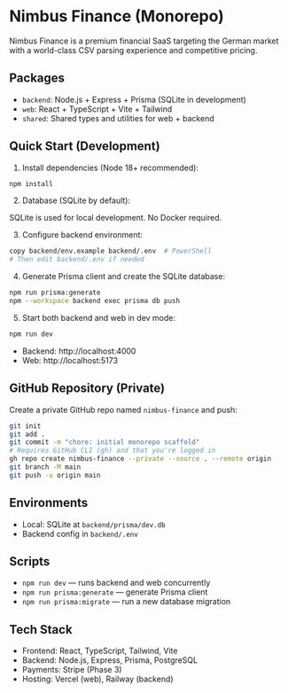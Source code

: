 Nimbus Finance (Monorepo)
=========================

Nimbus Finance is a premium financial SaaS targeting the German market with a world-class CSV parsing experience and competitive pricing.

Packages
--------
- `backend`: Node.js + Express + Prisma (SQLite in development)
- `web`: React + TypeScript + Vite + Tailwind
- `shared`: Shared types and utilities for web + backend

Quick Start (Development)
------------------------

1) Install dependencies (Node 18+ recommended):

```bash
npm install
```

2) Database (SQLite by default):

SQLite is used for local development. No Docker required.

3) Configure backend environment:

```bash
copy backend/env.example backend/.env  # PowerShell
# Then edit backend/.env if needed
```

4) Generate Prisma client and create the SQLite database:

```bash
npm run prisma:generate
npm --workspace backend exec prisma db push
```

5) Start both backend and web in dev mode:

```bash
npm run dev
```

- Backend: http://localhost:4000
- Web: http://localhost:5173

GitHub Repository (Private)
---------------------------

Create a private GitHub repo named `nimbus-finance` and push:

```bash
git init
git add .
git commit -m "chore: initial monorepo scaffold"
# Requires GitHub CLI (gh) and that you're logged in
gh repo create nimbus-finance --private --source . --remote origin
git branch -M main
git push -u origin main
```

Environments
------------
- Local: SQLite at `backend/prisma/dev.db`
- Backend config in `backend/.env`

Scripts
-------
- `npm run dev` — runs backend and web concurrently
- `npm run prisma:generate` — generate Prisma client
- `npm run prisma:migrate` — run a new database migration

Tech Stack
---------
- Frontend: React, TypeScript, Tailwind, Vite
- Backend: Node.js, Express, Prisma, PostgreSQL
- Payments: Stripe (Phase 3)
- Hosting: Vercel (web), Railway (backend)


